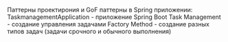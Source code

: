 Паттерны проектирония и GoF паттерны в Spring приложении:
TaskmanagementApplication - приложение Spring Boot
Task Management - создание управления задачами
Factory Method - создание разных типов задач (задачи срочного и обычного выполнения)
